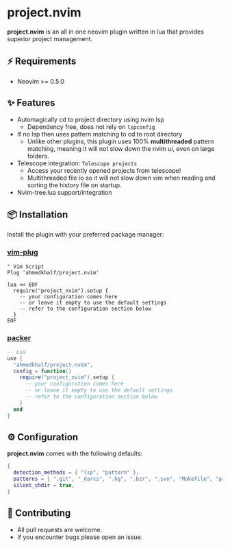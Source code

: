 # project.nvim

**project.nvim** is an all in one neovim plugin written in lua that provides
superior project management.

## ⚡ Requirements

- Neovim >= 0.5.0

## ✨ Features

- Automagically cd to project directory using nvim lsp
  - Dependency free, does not rely on `lspconfig`
- If no lsp then uses pattern matching to cd to root directory
  - Unlike other plugins, this plugin uses 100% **multithreaded** pattern
    matching, meaning it will not slow down the nvim ui, even on large folders.
- Telescope integration: `Telescope projects`
  - Access your recently opened projects from telescope!
  - Multithreaded file io so it will not slow down vim when reading and sorting
    the history file on startup.
- Nvim-tree.lua support/integration

## 📦 Installation

Install the plugin with your preferred package manager:

### [vim-plug](https://github.com/junegunn/vim-plug)

```vim
" Vim Script
Plug 'ahmedkhalf/project.nvim'

lua << EOF
  require("project_nvim").setup {
    -- your configuration comes here
    -- or leave it empty to use the default settings
    -- refer to the configuration section below
  }
EOF
```

### [packer](https://github.com/wbthomason/packer.nvim)

```lua
-- Lua
use {
  "ahmedkhalf/project.nvim",
  config = function()
    require("project_nvim").setup {
      -- your configuration comes here
      -- or leave it empty to use the default settings
      -- refer to the configuration section below
    }
  end
}
```

## ⚙️ Configuration

**project.nvim** comes with the following defaults:

```lua
{
  detection_methods = { "lsp", "pattern" },
  patterns = { ".git", "_darcs", ".hg", ".bzr", ".svn", "Makefile", "package.json" },
  silent_chdir = true,
}
```

## 🤝 Contributing

- All pull requests are welcome.
- If you encounter bugs please open an issue.
